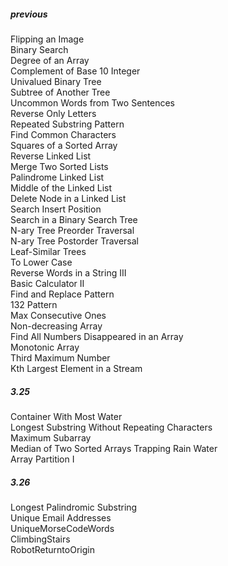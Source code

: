##### previous  
Flipping an Image  
Binary Search  
Degree of an Array  
Complement of Base 10 Integer  
Univalued Binary Tree  
Subtree of Another Tree  
Uncommon Words from Two Sentences  
Reverse Only Letters  
Repeated Substring Pattern  
Find Common Characters  
Squares of a Sorted Array  
Reverse Linked List  
Merge Two Sorted Lists  
Palindrome Linked List  
Middle of the Linked List  
Delete Node in a Linked List  
Search Insert Position  
Search in a Binary Search Tree  
N-ary Tree Preorder Traversal  
N-ary Tree Postorder Traversal  
Leaf-Similar Trees  
To Lower Case  
Reverse Words in a String III  
Basic Calculator II  
Find and Replace Pattern  
132 Pattern  
Max Consecutive Ones  
Non-decreasing Array  
Find All Numbers Disappeared in an Array  
Monotonic Array  
Third Maximum Number  
Kth Largest Element in a Stream 
##### 3.25  
Container With Most Water  
Longest Substring Without Repeating Characters  
Maximum Subarray  
Median of Two Sorted Arrays
Trapping Rain Water  
Array Partition I
##### 3.26 
Longest Palindromic Substring  
Unique Email Addresses  
UniqueMorseCodeWords  
ClimbingStairs  
RobotReturntoOrigin
